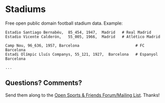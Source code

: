 # Stadiums

Free open public domain football stadium data. Example:

```
Estadio Santiago Bernabéu,  85_454, 1947,  Madrid   # Real Madrid
Estadio Vicente Calderón,   55_005, 1966,  Madrid   # Atlético Madrid

Camp Nou, 96_636, 1957, Barcelona                         # FC Barcelona
Estadi Olímpic Lluís Companys, 55_121, 1927,  Barcelona   # Espanyol Barcelona

...
```


## Questions? Comments?

Send them along to the
[Open Sports & Friends Forum/Mailing List](http://groups.google.com/group/opensport).
Thanks!

